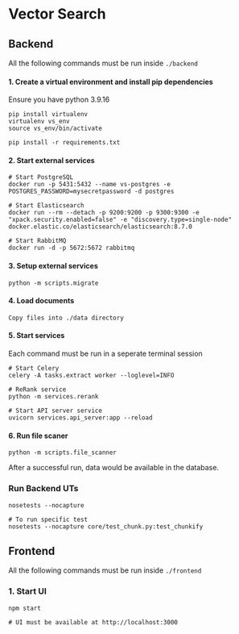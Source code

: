 # Vector Search

## Backend
All the following commands must be run inside `./backend`

#### 1. Create a virtual environment and install pip dependencies
Ensure you have python 3.9.16
```
pip install virtualenv
virtualenv vs_env
source vs_env/bin/activate

pip install -r requirements.txt
```

#### 2. Start external services
```
# Start PostgreSQL
docker run -p 5431:5432 --name vs-postgres -e POSTGRES_PASSWORD=mysecretpassword -d postgres

# Start Elasticsearch
docker run --rm --detach -p 9200:9200 -p 9300:9300 -e "xpack.security.enabled=false" -e "discovery.type=single-node" docker.elastic.co/elasticsearch/elasticsearch:8.7.0

# Start RabbitMQ
docker run -d -p 5672:5672 rabbitmq
```

#### 3. Setup external services
```
python -m scripts.migrate
```

#### 4. Load documents
```
Copy files into ./data directory
```

#### 5. Start services
Each command must be run in a seperate terminal session
```
# Start Celery
celery -A tasks.extract worker --loglevel=INFO

# ReRank service
python -m services.rerank

# Start API server service
uvicorn services.api_server:app --reload
```

#### 6. Run file scaner
```
python -m scripts.file_scanner
```
After a successful run, data would be available in the database.

### Run Backend UTs
```
nosetests --nocapture

# To run specific test
nosetests --nocapture core/test_chunk.py:test_chunkify
```

## Frontend
All the following commands must be run inside `./frontend`

### 1. Start UI
```
npm start

# UI must be available at http://localhost:3000
```
